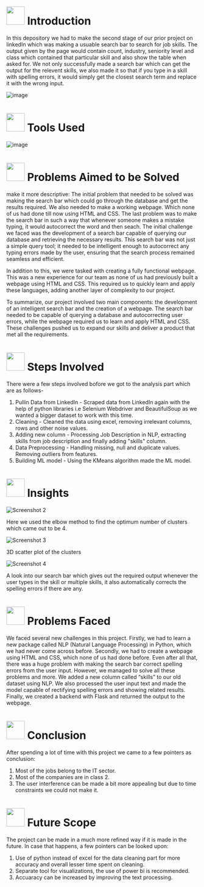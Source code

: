 # <img src="https://media.tenor.com/2ZexrTx-QSQAAAAC/linkedin.gif" width="48" height="48"> **Introduction**

In this depository we had to make the second stage of our prior project on linkedIn which was making a usuable search bar to search for job skills. The output given by the page would contain count, industry, seniority level and class which contained that particular skill and also show the table when asked for. We not only successfully made a search bar which can get the output for the relevent skills, we also made it so that if you type in a skill with spelling errors, it would simply get the closest search term and replace it with the wrong input.

![image](https://media.tenor.com/Y9pvgO_jITsAAAAC/business-card-career.gif)




# <img src="https://media.tenor.com/Ay5KbGo9bLAAAAAC/hammer-and-wrench-objects.gif" weight="48" height="48"> **Tools Used**

![image](https://github.com/AnubhabDebnath/LinkedIn_Job_Analytics_II/assets/110715196/eff17d7e-832d-4248-8acd-872549896774)



# <img src="https://media.tenor.com/wvFShvObfuIAAAAi/curiouspiyuesh-piyuesh-modi.gif" width="48" height="48"> **Problems Aimed to be Solved**

make it more descriptive: The initial problem that needed to be solved was making the search bar which could go through the database and get the results required. We also needed to make a working webpage. Which none of us had done till now using HTML and CSS. The last problem was to make the search bar in such a way that whenever someone makes a mistake typing, it would autocorrect the word and then seach.
The initial challenge we faced was the development of a search bar capable of querying our database and retrieving the necessary results. This search bar was not just a simple query tool; it needed to be intelligent enough to autocorrect any typing errors made by the user, ensuring that the search process remained seamless and efficient.

In addition to this, we were tasked with creating a fully functional webpage. This was a new experience for our team as none of us had previously built a webpage using HTML and CSS. This required us to quickly learn and apply these languages, adding another layer of complexity to our project.

To summarize, our project involved two main components: the development of an intelligent search bar and the creation of a webpage. The search bar needed to be capable of querying a database and autocorrecting user errors, while the webpage required us to learn and apply HTML and CSS. These challenges pushed us to expand our skills and deliver a product that met all the requirements.


    
# <img src="https://media.tenor.com/wvFShvObfuIAAAAi/curiouspiyuesh-piyuesh-modi.gif" width="48" height="48"> **Steps Involved**

There were a few steps involved bofore we got to the analysis part which are as follows-
1. Pullin Data from LinkedIn - Scraped data from LinkedIn again with the help of python libraries i.e Selenium Webdriver and BeautifulSoup as we wanted a bigger dataset to work with this time.
2. Cleaning - Cleaned the data using excel, removing irrelevant columns, rows and other noise values.
3. Adding new column - Processing Job Description in NLP, extracting skills from job description and finally adding "skills" column.
4. Data Preprocessing - Handling missing, null and duplicate values. Removing outliers from features.
5. Building ML model - Using the KMeans algorithm made the ML model.
    
# <img src="https://media.tenor.com/K8DuFxJuF50AAAAi/goal-circle.gif" width="48" height="48"> **Insights**



![Screenshot 2](https://user-images.githubusercontent.com/110715196/236049737-cb3cbd8f-d203-43f7-9690-a59c03dbb322.png)

Here we used the elbow method to find the optimum number of clusters which came out to be 4.



![Screenshot 3](https://user-images.githubusercontent.com/110715196/236050212-e16334cd-c77a-4357-bc21-a95a3ccf32ce.png)

3D scatter plot of the clusters


![Screenshot 4](https://user-images.githubusercontent.com/110715196/236050370-9bb34408-557c-46a8-b515-f17694542018.png)

A look into our search bar which gives out the required output whenever the user types in the skill or multiple skills, it also automatically corrects the spelling errors if there are any.

# <img src="https://media.tenor.com/3yhRZ20Z0dUAAAAi/vinesauce-joel.gif" weight="48" height="48"> **Problems Faced**

We faced several new challenges in this project. Firstly, we had to learn a new package called NLP (Natural Language Processing) in Python, which we had never come across before. Secondly, we had to create a webpage using HTML and CSS, which none of us had done before. Even after all that, there was a huge problem with making the search bar correct spelling errors from the user input. However, we managed to solve all these problems and more. We added a new column called “skills” to our old dataset using NLP. We also processed the user input text and made the model capable of rectifying spelling errors and showing related results. Finally, we created a backend with Flask and returned the output to the webpage.





# <img src="https://media.tenor.com/F02KJwYr6yYAAAAC/conclusion-the-band-conclusion-bd.gif" weight="48" height="48"> **Conclusion**

After spending a lot of time with this project we came to a few pointers as conclusion:
1. Most of the jobs belong to the IT sector.
2. Most of the companies are in class 2.
3. The user interference can be made a bit more appealing but due to time constraints we could not make it.
 
 
 

# <img src="https://media.tenor.com/i8gF6Y8Q7CAAAAAi/luxury-tata-cliq-luxury.gif" weight="48" height="48"> **Future Scope**

The project can be made in a much more refined way if it is made in the future. In case that happens, a few pointers can be looked upon:
1. Use of python instead of excel for the data cleaning part for more accuracy and overall lesser time spent on cleaning.
2. Separate tool for visualizations, the use of power bi is recommended.
3. Accuaracy can be increased by improving the text processing.




    
    
    
